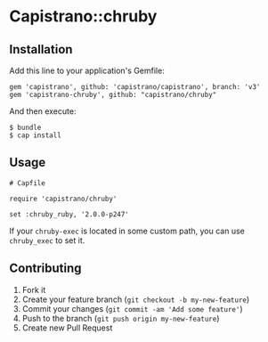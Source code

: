 # Capistrano::chruby

## Installation

Add this line to your application's Gemfile:

    gem 'capistrano', github: 'capistrano/capistrano', branch: 'v3'
    gem 'capistrano-chruby', github: "capistrano/chruby"

And then execute:

    $ bundle
    $ cap install

## Usage

    # Capfile

    require 'capistrano/chruby'

    set :chruby_ruby, '2.0.0-p247'

If your `chruby-exec` is located in some custom path, you can use `chruby_exec` to set it.

## Contributing

1. Fork it
2. Create your feature branch (`git checkout -b my-new-feature`)
3. Commit your changes (`git commit -am 'Add some feature'`)
4. Push to the branch (`git push origin my-new-feature`)
5. Create new Pull Request
